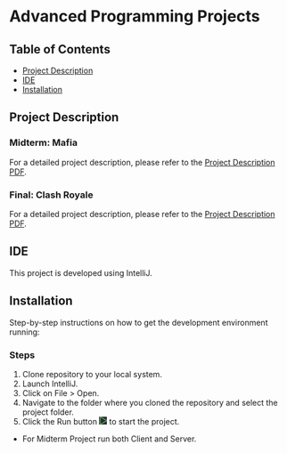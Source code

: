 # Advanced Programming Projects

## Table of Contents
- [Project Description](#project-description)
- [IDE](#ide)
- [Installation](#installation)

## Project Description

### Midterm: Mafia
For a detailed project description, please refer to the [Project Description PDF](./Midterm/AP-Spring2021-MidtermProject.pdf).

### Final: Clash Royale
For a detailed project description, please refer to the [Project Description PDF](./Final/AP-Spring2021-FinalProject.pdf).

## IDE
This project is developed using IntelliJ.

## Installation
Step-by-step instructions on how to get the development environment running:

### Steps
1. Clone repository to your local system.
2. Launch IntelliJ.
3. Click on File > Open.
4. Navigate to the folder where you cloned the repository and select the project folder.
5. Click the Run button ![Run Image](./Pycharm_Run.PNG) to start the project.
* For Midterm Project run both Client and Server.
